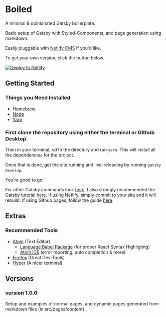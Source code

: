 # Boiled
A minimal & opinionated Gatsby boilerplate.

Basic setup of Gatsby with Styled-Components, and page generation using markdown.

Easily pluggable with [Netlify CMS](https://www.netlifycms.org/) if you'd like.

To get your own version, click the button below.


[![Deploy to Netlify](https://www.netlify.com/img/deploy/button.svg)](https://app.netlify.com/start/deploy?repository=https://github.com/huntercaron/boiled)


## Getting Started

### Things you Need Installed
- [Homebrew](https://brew.sh/)
- [Node](https://nodejs.org/en/download/)
- [Yarn](https://yarnpkg.com/en/docs/install)

### First clone the repository using either the terminal or Github Desktop.

Then in your terminal, cd to the directory and run `yarn`.
This will install all the dependencies for the project.

Once that is done, get the site running and live-reloading by running `gatsby develop`.

You're good to go!

For other Gatsby commands look [here](https://www.gatsbyjs.org/docs/).
I also strongly recommended the Gatsby tutorial [here](https://www.gatsbyjs.org/tutorial/).
If using Netlify, simply commit to your site and it will rebuild.
If using Github pages, follow the guide [here](https://www.gatsbyjs.org/docs/deploy-gatsby/#github-pages).

## Extras
### Recommended Tools
* [Atom](https://atom.io/) \(Text Editor\)
  * [Language Babel Package](https://github.com/gandm/language-babel) \(for proper React Syntax Highligting\)
  * [Atom IDE](https://ide.atom.io/) \(error reporting, auto completion & more\)
* [Firefox](https://www.mozilla.org/en-US/firefox/) \(Great Dev-Tools\)
* [Hyper](https://hyper.is/) \(A nicer terminal\)

## Versions
### version 1.0.0
Setup and examples of normal pages, and dynamic pages generated from markdown files (in src/pages/content).
